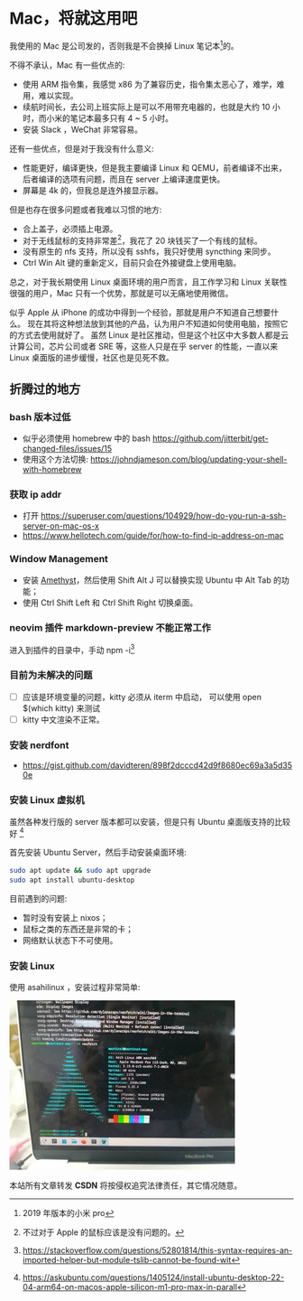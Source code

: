 # Mac，将就这用吧

我使用的 Mac 是公司发的，否则我是不会换掉 Linux 笔记本[^1]的。

不得不承认，Mac 有一些优点的:
- 使用 ARM 指令集，我感觉 x86 为了兼容历史，指令集太恶心了，难学，难用，难以实现。
- 续航时间长，去公司上班实际上是可以不用带充电器的，也就是大约 10 小时，而小米的笔记本最多只有 4 ~ 5 小时。
- 安装 Slack ，WeChat 非常容易。

还有一些优点，但是对于我没有什么意义:
- 性能更好，编译更快，但是我主要编译 Linux 和 QEMU，前者编译不出来，后者编译的选项有问题，而且在 server 上编译速度更快。
- 屏幕是 4k 的，但我总是连外接显示器。

但是也存在很多问题或者我难以习惯的地方:
- 合上盖子，必须插上电源。
- 对于无线鼠标的支持非常差[^2]，我花了 20 块钱买了一个有线的鼠标。
- 没有原生的 nfs 支持，所以没有 sshfs，我只好使用 syncthing 来同步。
- Ctrl Win Alt 键的重新定义，目前只会在外接键盘上使用电脑。

总之，对于我长期使用 Linux 桌面环境的用户而言，且工作学习和 Linux 关联性很强的用户，Mac 只有一个优势，那就是可以无痛地使用微信。

似乎 Apple 从 iPhone 的成功中得到一个经验，那就是用户不知道自己想要什么。
现在其将这种想法放到其他的产品，认为用户不知道如何使用电脑，按照它的方式去使用就好了。
虽然 Linux 是社区推动，但是这个社区中大多数人都是云计算公司，芯片公司或者 SRE 等，这些人只是在乎 server 的性能，一直以来 Linux 桌面版的进步缓慢，社区也是见死不救。

## 折腾过的地方

###  bash 版本过低
- 似乎必须使用 homebrew 中的 bash https://github.com/jitterbit/get-changed-files/issues/15
- 使用这个方法切换: https://johndjameson.com/blog/updating-your-shell-with-homebrew

### 获取 ip addr
- 打开 https://superuser.com/questions/104929/how-do-you-run-a-ssh-server-on-mac-os-x
- https://www.hellotech.com/guide/for/how-to-find-ip-address-on-mac

### Window Management
- 安装 [Amethyst](https://github.com/ianyh/Amethyst)，然后使用 Shift Alt J 可以替换实现 Ubuntu 中 Alt Tab 的功能；
- 使用 Ctrl Shift Left 和 Ctrl Shift Right 切换桌面。

### neovim 插件 markdown-preview 不能正常工作
进入到插件的目录中，手动 npm -i[^3]

### 目前为未解决的问题
- [ ] 应该是环境变量的问题，kitty 必须从 iterm 中启动， 可以使用 open $(which kitty) 来测试
- [ ] kitty 中文渲染不正常。

### 安装 nerdfont
- https://gist.github.com/davidteren/898f2dcccd42d9f8680ec69a3a5d350e

### 安装 Linux 虚拟机
虽然各种发行版的 server 版本都可以安装，但是只有 Ubuntu 桌面版支持的比较好 [^4]

首先安装 Ubuntu Server，然后手动安装桌面环境:
```sh
sudo apt update && sudo apt upgrade
sudo apt install ubuntu-desktop
```

目前遇到的问题:

- 暂时没有安装上 nixos；
- 鼠标之类的东西还是非常的卡；
- 网络默认状态下不可使用。

### 安装 Linux

使用 asahilinux ，安装过程非常简单:

![](./img/asahilinux.jpeg)


[^1]: 2019 年版本的小米 pro
[^2]: 不过对于 Apple 的鼠标应该是没有问题的。
[^3]: https://stackoverflow.com/questions/52801814/this-syntax-requires-an-imported-helper-but-module-tslib-cannot-be-found-wit
[^4]: https://askubuntu.com/questions/1405124/install-ubuntu-desktop-22-04-arm64-on-macos-apple-silicon-m1-pro-max-in-parall

<script src="https://giscus.app/client.js"
        data-repo="martins3/martins3.github.io"
        data-repo-id="MDEwOlJlcG9zaXRvcnkyOTc4MjA0MDg="
        data-category="Show and tell"
        data-category-id="MDE4OkRpc2N1c3Npb25DYXRlZ29yeTMyMDMzNjY4"
        data-mapping="pathname"
        data-reactions-enabled="1"
        data-emit-metadata="0"
        data-theme="light"
        data-lang="zh-CN"
        crossorigin="anonymous"
        async>
</script>

本站所有文章转发 **CSDN** 将按侵权追究法律责任，其它情况随意。
